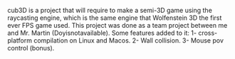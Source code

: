 cub3D is a project that will require to make a semi-3D game using the raycasting engine, which is the same engine that Wolfenstein 3D the first ever FPS game used.
This project was done as a team project between me and Mr. Martin (Doyisnotavailable).
Some features added to it:
1- cross-platform compilation on Linux and Macos.
2- Wall collision.
3- Mouse pov control (bonus).

